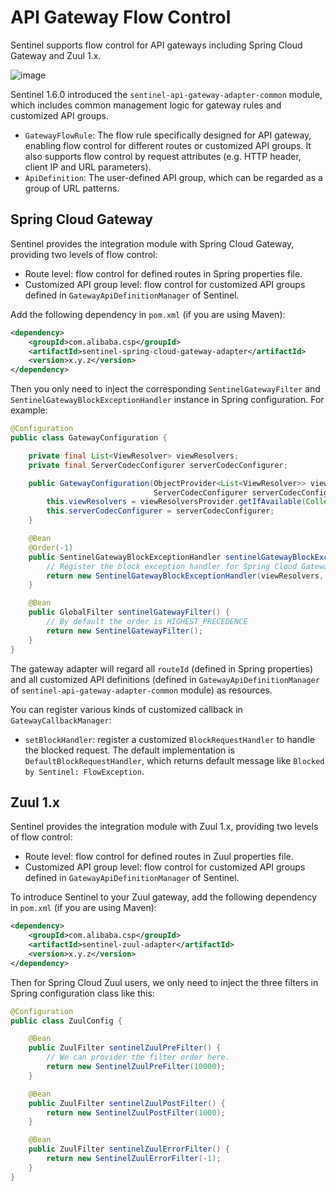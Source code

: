 # API Gateway Flow Control

Sentinel supports flow control for API gateways including Spring Cloud Gateway and Zuul 1.x.

![image](https://user-images.githubusercontent.com/9434884/70883552-4ce61700-200e-11ea-8324-e803d0753a20.png)

Sentinel 1.6.0 introduced the `sentinel-api-gateway-adapter-common` module, which includes common management logic for gateway rules and customized API groups.

- `GatewayFlowRule`: The flow rule specifically designed for API gateway, enabling flow control for different routes or customized API groups. It also supports flow control by request attributes (e.g. HTTP header, client IP and URL parameters).
- `ApiDefinition`: The user-defined API group, which can be regarded as a group of URL patterns.

## Spring Cloud Gateway

Sentinel provides the integration module with Spring Cloud Gateway, providing two levels of flow control:

- Route level: flow control for defined routes in Spring properties file.
- Customized API group level: flow control for customized API groups defined in `GatewayApiDefinitionManager` of Sentinel.

Add the following dependency in `pom.xml` (if you are using Maven):

```xml
<dependency>
    <groupId>com.alibaba.csp</groupId>
    <artifactId>sentinel-spring-cloud-gateway-adapter</artifactId>
    <version>x.y.z</version>
</dependency>
```

Then you only need to inject the corresponding `SentinelGatewayFilter` and `SentinelGatewayBlockExceptionHandler` instance
in Spring configuration. For example:

```java
@Configuration
public class GatewayConfiguration {

    private final List<ViewResolver> viewResolvers;
    private final ServerCodecConfigurer serverCodecConfigurer;

    public GatewayConfiguration(ObjectProvider<List<ViewResolver>> viewResolversProvider,
                                ServerCodecConfigurer serverCodecConfigurer) {
        this.viewResolvers = viewResolversProvider.getIfAvailable(Collections::emptyList);
        this.serverCodecConfigurer = serverCodecConfigurer;
    }

    @Bean
    @Order(-1)
    public SentinelGatewayBlockExceptionHandler sentinelGatewayBlockExceptionHandler() {
        // Register the block exception handler for Spring Cloud Gateway.
        return new SentinelGatewayBlockExceptionHandler(viewResolvers, serverCodecConfigurer);
    }

    @Bean
    public GlobalFilter sentinelGatewayFilter() {
        // By default the order is HIGHEST_PRECEDENCE
        return new SentinelGatewayFilter();
    }
}
```

The gateway adapter will regard all `routeId` (defined in Spring properties) and all customized API definitions
(defined in `GatewayApiDefinitionManager` of `sentinel-api-gateway-adapter-common` module) as resources.

You can register various kinds of customized callback in `GatewayCallbackManager`:

- `setBlockHandler`: register a customized `BlockRequestHandler` to handle the blocked request. The default implementation is `DefaultBlockRequestHandler`, which returns default message like `Blocked by Sentinel: FlowException`.

## Zuul 1.x

Sentinel provides the integration module with Zuul 1.x, providing two levels of flow control:

- Route level: flow control for defined routes in Zuul properties file.
- Customized API group level: flow control for customized API groups defined in `GatewayApiDefinitionManager` of Sentinel.

To introduce Sentinel to your Zuul gateway, add the following dependency in `pom.xml` (if you are using Maven):

```xml
<dependency>
    <groupId>com.alibaba.csp</groupId>
    <artifactId>sentinel-zuul-adapter</artifactId>
    <version>x.y.z</version>
</dependency>
```

Then for Spring Cloud Zuul users, we only need to inject the three filters in Spring configuration class like this:

```java
@Configuration
public class ZuulConfig {

    @Bean
    public ZuulFilter sentinelZuulPreFilter() {
        // We can provider the filter order here.
        return new SentinelZuulPreFilter(10000);
    }

    @Bean
    public ZuulFilter sentinelZuulPostFilter() {
        return new SentinelZuulPostFilter(1000);
    }

    @Bean
    public ZuulFilter sentinelZuulErrorFilter() {
        return new SentinelZuulErrorFilter(-1);
    }
}
```